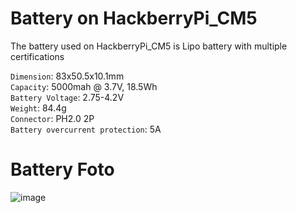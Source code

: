 # Battery on HackberryPi_CM5

The battery used on HackberryPi_CM5 is Lipo battery with multiple certifications

```Dimension```: 83x50.5x10.1mm  
```Capacity```: 5000mah @ 3.7V, 18.5Wh  
```Battery Voltage```: 2.75-4.2V  
```Weight```: 84.4g  
```Connector```: PH2.0 2P  
```Battery overcurrent protection```: 5A

# Battery Foto
![image](https://github.com/user-attachments/assets/dd967207-a15c-49b6-8718-a3090722f99e)

